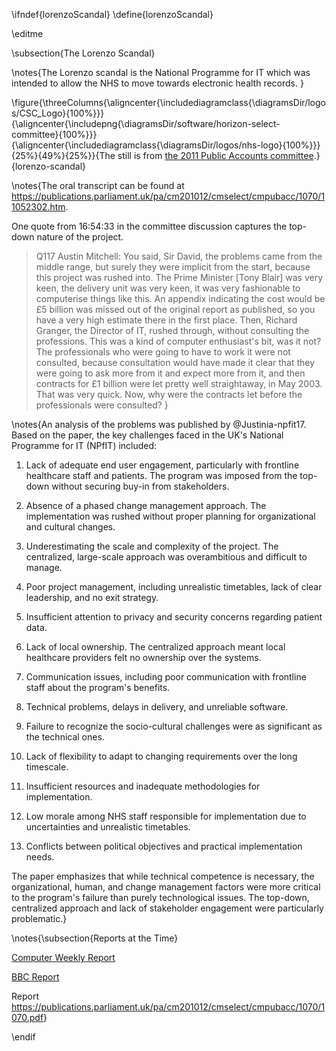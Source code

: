 \ifndef{lorenzoScandal}
\define{lorenzoScandal}

\editme

\subsection{The Lorenzo Scandal}

\notes{The Lorenzo scandal is the National Programme for IT which was intended to allow the NHS to move towards electronic health records. }

\figure{\threeColumns{\aligncenter{\includediagramclass{\diagramsDir/logos/CSC_Logo}{100%}}}{\aligncenter{\includepng{\diagramsDir/software/horizon-select-committee}{100%}}}{\aligncenter{\includediagramclass{\diagramsDir/logos/nhs-logo}{100%}}}{25%}{49%}{25%}}{The still is from [the 2011 Public Accounts committee](https://www.parliamentlive.tv/Event/Index/4408002e-9daf-4def-a49f-867107134fb4).}{lorenzo-scandal}

\notes{The oral transcript can be found at <https://publications.parliament.uk/pa/cm201012/cmselect/cmpubacc/1070/11052302.htm>.

One quote from 16:54:33 in the committee discussion captures the top-down nature of the project. 

> Q117   Austin Mitchell: You said, Sir David, the problems came from the middle range, but surely they were implicit from the start, because this project was rushed into. The Prime Minister [Tony Blair] was very keen, the delivery unit was very keen, it was very fashionable to computerise things like this. An appendix indicating the cost would be £5 billion was missed out of the original report as published, so you have a very high estimate there in the first place. Then, Richard Granger, the Director of IT, rushed through, without consulting the professions. This was a kind of computer enthusiast's bit, was it not? The professionals who were going to have to work it were not consulted, because consultation would have made it clear that they were going to ask more from it and expect more from it, and then contracts for £1 billion were let pretty well straightaway, in May 2003. That was very quick. Now, why were the contracts let before the professionals were consulted?
}


\notes{An analysis of the problems was published by @Justinia-npfit17. Based on the paper, the key challenges faced in the UK's National Programme for IT (NPfIT) included:

1. Lack of adequate end user engagement, particularly with frontline healthcare staff and patients. The program was imposed from the top-down without securing buy-in from stakeholders.

2. Absence of a phased change management approach. The implementation was rushed without proper planning for organizational and cultural changes.

3. Underestimating the scale and complexity of the project. The centralized, large-scale approach was overambitious and difficult to manage.

4. Poor project management, including unrealistic timetables, lack of clear leadership, and no exit strategy.

5. Insufficient attention to privacy and security concerns regarding patient data.

6. Lack of local ownership. The centralized approach meant local healthcare providers felt no ownership over the systems.

7. Communication issues, including poor communication with frontline staff about the program's benefits.

8. Technical problems, delays in delivery, and unreliable software.

9. Failure to recognize the socio-cultural challenges were as significant as the technical ones.

10. Lack of flexibility to adapt to changing requirements over the long timescale.

11. Insufficient resources and inadequate methodologies for implementation.

12. Low morale among NHS staff responsible for implementation due to uncertainties and unrealistic timetables.

13. Conflicts between political objectives and practical implementation needs.

The paper emphasizes that while technical competence is necessary, the organizational, human, and change management factors were more critical to the program's failure than purely technological issues. The top-down, centralized approach and lack of stakeholder engagement were particularly problematic.}

\notes{\subsection{Reports at the Time}

[Computer Weekly Report](https://www.computerweekly.com/opinion/Six-reasons-why-the-NHS-National-Programme-for-IT-failed)

[BBC Report](https://www.bbc.co.uk/news/uk-politics-13548351)

Report <https://publications.parliament.uk/pa/cm201012/cmselect/cmpubacc/1070/1070.pdf>}


\endif
